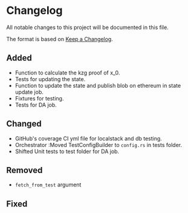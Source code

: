 # Changelog

All notable changes to this project will be documented in this file.

The format is based on [Keep a Changelog](https://keepachangelog.com/en/1.1.0/).

## Added

- Function to calculate the kzg proof of x_0.
- Tests for updating the state.
- Function to update the state and publish blob on ethereum in state update job.
- Fixtures for testing.
- Tests for DA job.

## Changed

- GitHub's coverage CI yml file for localstack and db testing.
- Orchestrator :Moved TestConfigBuilder to `config.rs` in tests folder.
- Shifted Unit tests to test folder for DA job.

## Removed

- `fetch_from_test` argument

## Fixed
